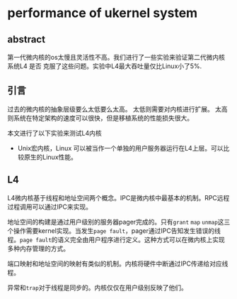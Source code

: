# performance of ukernel system

## abstract
第一代微内核的os太慢且灵活性不高。我们进行了一些实验来验证第二代微内核系统L4 是否 克服了这些问题。实验中L4最大吞吐量仅比Linux小了5%.

## 引言

过去的微内核的抽象层级要么太低要么太高。
太低则需要对内核进行扩展。
太高则系统在特定架构的速度可以很快，但是移植系统的性能损失很大。

本文进行了以下实验来测试L4内核
- Unix宏内核，Linux 可以被当作一个单独的用户服务器运行在L4上层。可以比较原生的Linux性能。

## L4

L4微内核基于线程和地址空间两个概念。IPC是微内核中最基本的机制。RPC远程过程调用可以通过IPC来实现。

地址空间的构建是通过用户级别的服务器pager完成的。只有`grant` `map` `unmap`这三个操作需要kernel实现。当发生`page fault`，pager通过IPC告知发生错误的线程。`page fault`的语义完全由用户程序进行定义。这种方式可以在微内核上实现多种内存管理的方式。

端口映射和地址空间的映射有类似的机制。内核将硬件中断通过IPC传递给对应线程。

异常和`trap`对于线程是同步的。内核仅仅在用户级别反映了他们。
